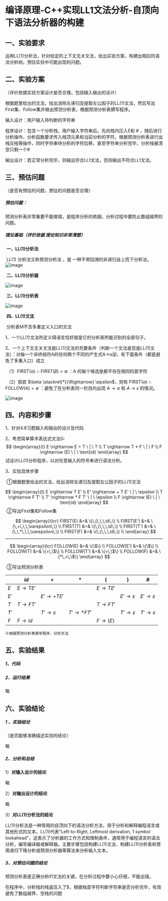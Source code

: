 # 编译原理-C++实现LL1文法分析-自顶向下语法分析器的构建

## 一、实验要求

运用LL(1)分析法，针对给定的上下文无关文法，给出实验方案，构建出相应的语法分析树。预估实验中可能出现的问题。



## 二、实验方案

（评价依据实验方案设计是否合理，包括输入输出的设计）

根据题里给出的文法，给出消除左递归及提取左公因子的LL(1)文法，然后写出First集、Follow集并做出预测分析表，根据预测分析表撰写程序。

输入设计：用户输入待判断的字符串

程序设计：包含一个分析栈，用户输入字符串后，先向栈内压入E和 # ，随后进行分析操作，分析函数要求传入栈顶元素和当前分析的字符，根据预测分析表进行出栈压栈等操作，同时字符串待分析的字符后移，直至字符串分析完毕，分析栈被清空只剩一个#

输出设计：若正常分析完毕，则输出符合LL1文法，否则输出不符合LL1文法。



## 三、预估问题

（是否有预估的问题，预估的问题是否合理）

##### 预估问题：

​	预测分析表非常重要不能做错，是程序分析的依据。分析过程中要防止数组越界的问题。

##### 理论基础（评价依据 理论知识非常清楚）

​	**一、LL(1)分析法**

​        LL(1) 分析法又称预测分析法 ，是 一种不带回溯的非递归自上而下分析法。
![image](https://github.com/user-attachments/assets/72e64d38-88c8-4468-b9cb-e640ce7c8c5d)
 

​	**二、LL(1)分析器**

![image](https://github.com/user-attachments/assets/62383870-382e-42de-9da8-fdd469ab46e8)


​	**三、LL(1)分析表**

![image](https://github.com/user-attachments/assets/1ff716ff-2d34-431c-97e9-ce9d70145edc)



​	**四、LL(1)文法**

​	分析表M不含多重定义入口的文法

​	1、一个LL(1)文法所定义得语言恰好就是它的分析表所能识别的全部句子。

​	2、一个上下文无关文法是LL(1)文法的充要条件（判断一个文法是否是LL(1)文法）：对每一个非终结符A的任何两个不同的产生式A→α|β，有下面条件（都是避免了多重入口）成立

​	（1）$\text{FIRST}(\alpha) \cap \text{FIRST}(\beta) = \emptyset$ ：A 的每个候选是都不存在相同的首字符                        

​	（2）假若 $\beta \stackrel{*}{\Rightarrow} \epsilon$，则有 $\text{FIRST}(\alpha) \cap \text{FOLLOW}(A) = \emptyset$ ：避免了在分析表同一栏目内出现 $A \rightarrow \alpha$ 和 $A \rightarrow \epsilon$ 的情况。

![image](https://github.com/user-attachments/assets/70a56890-d0cb-46e7-9891-8555a89f5a54)


## 四、内容和步骤

1、针对4.8习题输入和输出的设计及代码

2、考虑简单算术表达式文法G:
$$
\begin{array}{l}
E \rightarrow E + T \ | \ T \\
T \rightarrow T * F \ | \ F \\
F \rightarrow (E) \ | \ \text{id}
\end{array}
$$
试设计LL(1)分析程序，以对任意输入的符号串进行语法分析。

3、实验具体步骤

​	①根据题里给出的文法，给出消除左递归及提取左公因子的LL(1)文法

$$
\begin{array}{l}
E \rightarrow T E' \\
E' \rightarrow + T E' \ | \ \epsilon \\
T \rightarrow F T' \\
T' \rightarrow * F T' \ | \ \epsilon \\
F \rightarrow (E) \ | \ \text{id}
\end{array}
$$
​	②写出First集和Follow集

$$
\begin{array}{lcr}
FIRST(E) &=& \{\,(\,\,\,id\,\} \\
FIRST(E') &=& \{\,+\,\,\,\varepsilon\,\} \\
FIRST(T) &=& \{\,(\,\,\,id\,\} \\
FIRST(T') &=& \{\,\,*\,\,\,\varepsilon\,\} \\
FIRST(F) &=& \{\,(\,\,\,id\,\} \\
\end{array}
$$

---

$$
\begin{array}{lcr}
FOLLOW(E) &=& \{\$\} \\
FOLLOW(E') &=& \{\$\} \\
FOLLOW(T) &=& \{+\,\$\} \\
FOLLOW(T') &=& \{+\,\$\} \\
FOLLOW(F) &=& \{*\,+\,\$\}
\end{array}
$$

​	③写出预测分析表

|      | $id$    | $+$       | $*$       | $($     | $)$    | $\#$   |
| ---- | ------- | --------- | --------- | ------- | ------ | ------ |
| $E$  | $E→TE'$ |           |           | $E→TE'$ |        |        |
| $E'$ |         | $E'→+TE'$ |           |         | $E'→ε$ | $E'→ε$ |
| $T$  | $T→FT'$ |           |           | $T→FT'$ |        |        |
| $T'$ |         | $T'→ε$    | $T'→*FT'$ |         | $T'→ε$ | $T'→ε$ |
| $F$  | $F→id$  |           |           | $F→(E)$ |        |        |

 	④根据预测分析表撰写程序，分析文法



## 五、实验结果

##### 	1、代码

[GIthub开源]: https://github.com/Herdeny/LL1_Remake	"LL1_Remake"

##### 	2、运行结果


略


## 六、实验结论

##### 1 、实验结论

（是否能够准确描述实验的结论）

略

##### 2、分析和总结

1）**对输入设计的结论**

略

2）**对输出设计的结论**

略

3）**对LL(1)分析法的结论**

​    LL(1)分析法是一种常用的自顶向下的语法分析方法，用于分析和解释编程语言或其他形式的文本。LL(1)代表"Left-to-Right, Leftmost derivation, 1 symbol lookahead"，这表示了分析器的工作方式和限制条件，通常用于编程语言的语法分析，编写编译器或解释器。主要步骤包括构建LL(1)文法、构建LL(1)分析表和使用递归下降分析或预测分析器等算法来分析输入文本。

##### 3、对预估问题的结论

预测分析表是正确分析ll1文法的关键，在分析过程中要小心仔细，不能出错。

在程序中，分析栈的栈底压入了$，根据栈首字符判断字符串是否分析完毕，有效避免了数组越界、空栈的问题
